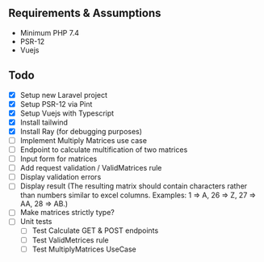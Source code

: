 ## Requirements & Assumptions

* Minimum PHP 7.4
* PSR-12
* Vuejs 


## Todo

- [x] Setup new Laravel project 
- [x] Setup PSR-12 via Pint
- [x] Setup Vuejs with Typescript
- [x] Install tailwind
- [x] Install Ray (for debugging purposes)
- [ ] Implement Multiply Matrices use case
- [ ] Endpoint to calculate multification of two matrices
- [ ] Input form for matrices
- [ ] Add request validation / ValidMatrices rule
- [ ] Display validation errors
- [ ] Display result (The resulting matrix should contain characters rather than numbers similar to excel columns. Examples: 1 => A, 26 => Z, 27 => AA, 28 => AB.)
- [ ] Make matrices strictly type?
- [ ] Unit tests
  - [ ] Test Calculate GET & POST endpoints
  - [ ] Test ValidMetrices rule
  - [ ] Test MultiplyMatrices UseCase